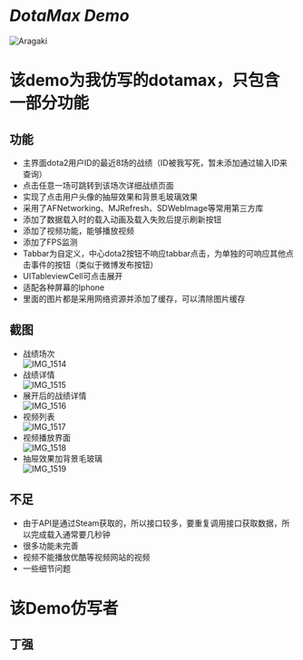 
***DotaMax Demo***
==============
![Aragaki](https://github.com/CoolerTing/Demo/blob/master/aragaki.png)</br>
# 该demo为我仿写的dotamax，只包含一部分功能</br>
## 功能
* 主界面dota2用户ID的最近8场的战绩（ID被我写死，暂未添加通过输入ID来查询）
* 点击任意一场可跳转到该场次详细战绩页面
* 实现了点击用户头像的抽屉效果和背景毛玻璃效果
* 采用了AFNetworking、MJRefresh、SDWebImage等常用第三方库
* 添加了数据载入时的载入动画及载入失败后提示刷新按钮
* 添加了视频功能，能够播放视频
* 添加了FPS监测
* Tabbar为自定义，中心dota2按钮不响应tabbar点击，为单独的可响应其他点击事件的按钮（类似于微博发布按钮）
* UITableviewCell可点击展开
* 适配各种屏幕的Iphone
* 里面的图片都是采用网络资源并添加了缓存，可以清除图片缓存
## 截图
* 战绩场次</br>
![IMG_1514](https://github.com/CoolerTing/Demo/blob/master/IMG_1514.PNG)</br>
* 战绩详情</br>
![IMG_1515](https://github.com/CoolerTing/Demo/blob/master/IMG_1515.PNG)</br>
* 展开后的战绩详情</br>
![IMG_1516](https://github.com/CoolerTing/Demo/blob/master/IMG_1516.PNG)</br>
* 视频列表</br>
![IMG_1517](https://github.com/CoolerTing/Demo/blob/master/IMG_1517.PNG)</br>
* 视频播放界面</br>
![IMG_1518](https://github.com/CoolerTing/Demo/blob/master/IMG_1518.PNG)</br>
* 抽屉效果加背景毛玻璃</br>
![IMG_1519](https://github.com/CoolerTing/Demo/blob/master/IMG_1519.PNG)</br>
## 不足
* 由于API是通过Steam获取的，所以接口较多，要重复调用接口获取数据，所以完成载入通常要几秒钟
* 很多功能未完善
* 视频不能播放优酷等视频网站的视频
* 一些细节问题
# 该Demo仿写者
丁强
----------
